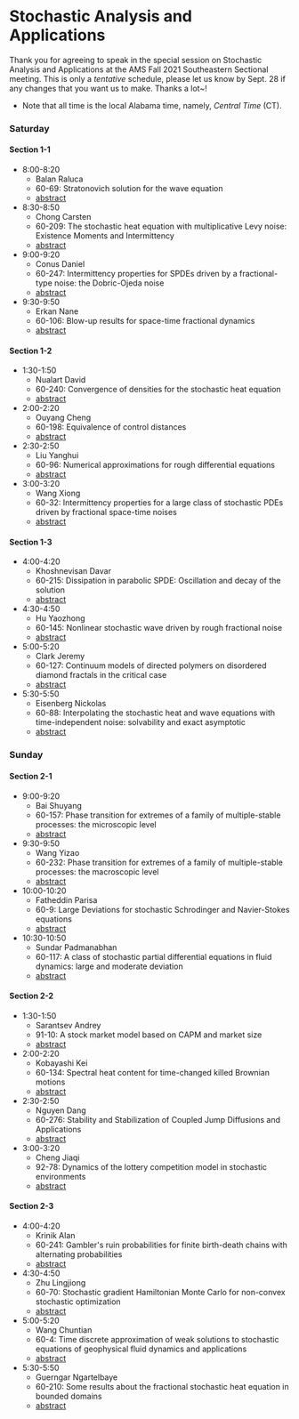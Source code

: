 # Stochastic Analysis and Applications
Thank you for agreeing to speak in the special session on Stochastic Analysis and Applications at the AMS Fall 2021 Southeastern Sectional meeting. This is only a *tentative* schedule, please let us know by Sept. 28 if any changes that you want us to make. Thanks a lot~! 

* Note that all time is the local Alabama time, namely, *Central Time* (CT).

### Saturday
#### Section 1-1
* 8:00-8:20
  *  Balan  Raluca
  *  60-69:  Stratonovich solution for the wave equation
  * [abstract](http://www.ams.org/amsmtgs/2289_abstracts/1173-60-69.pdf)
* 8:30-8:50
  *  Chong  Carsten
  *  60-209:  The stochastic heat equation with multiplicative Levy noise: Existence Moments and Intermittency
  * [abstract](http://www.ams.org/amsmtgs/2289_abstracts/1173-60-209.pdf)
* 9:00-9:20
  *  Conus  Daniel
  *  60-247:  Intermittency properties for SPDEs driven by a fractional-type noise: the Dobric-Ojeda noise
  * [abstract](http://www.ams.org/amsmtgs/2289_abstracts/1173-60-247.pdf)
* 9:30-9:50
  *  Erkan  Nane
  *  60-106:  Blow-up results for space-time fractional dynamics
  * [abstract](http://www.ams.org/amsmtgs/2289_abstracts/1173-60-106.pdf)
#### Section 1-2
* 1:30-1:50
  *  Nualart  David
  *  60-240:  Convergence of densities for the stochastic heat equation
  * [abstract](http://www.ams.org/amsmtgs/2289_abstracts/1173-60-240.pdf)
* 2:00-2:20
  *  Ouyang  Cheng
  *  60-198:  Equivalence of control distances
  * [abstract](http://www.ams.org/amsmtgs/2289_abstracts/1173-60-198.pdf)
* 2:30-2:50
  *  Liu  Yanghui
  *  60-96:  Numerical approximations for rough differential equations
  * [abstract](http://www.ams.org/amsmtgs/2289_abstracts/1173-60-96.pdf)
* 3:00-3:20
  *  Wang  Xiong
  *  60-32:  Intermittency properties for a large class of stochastic PDEs driven by fractional space-time noises
  * [abstract](http://www.ams.org/amsmtgs/2289_abstracts/1173-60-32.pdf)
#### Section 1-3
* 4:00-4:20
  *  Khoshnevisan  Davar
  *  60-215:  Dissipation in parabolic SPDE: Oscillation and decay of the solution
  * [abstract](http://www.ams.org/amsmtgs/2289_abstracts/1173-60-215.pdf)
* 4:30-4:50
  *  Hu  Yaozhong
  *  60-145:  Nonlinear stochastic wave driven by rough fractional noise
  * [abstract](http://www.ams.org/amsmtgs/2289_abstracts/1173-60-145.pdf)
* 5:00-5:20
  *  Clark  Jeremy
  *  60-127:  Continuum models of directed polymers on disordered diamond fractals in the critical case
  * [abstract](http://www.ams.org/amsmtgs/2289_abstracts/1173-60-127.pdf)
* 5:30-5:50
  *  Eisenberg  Nickolas
  *  60-88:  Interpolating the stochastic heat and wave equations with time-independent noise: solvability and exact asymptotic
  * [abstract](http://www.ams.org/amsmtgs/2289_abstracts/1173-60-88.pdf)


### Sunday
#### Section 2-1
* 9:00-9:20
  *  Bai  Shuyang
  *  60-157:  Phase transition for extremes of a family of multiple-stable processes: the microscopic level
  * [abstract](http://www.ams.org/amsmtgs/2289_abstracts/1173-60-157.pdf)
* 9:30-9:50
  *  Wang  Yizao
  *  60-232:  Phase transition for extremes of a family of multiple-stable processes: the macroscopic level
  * [abstract](http://www.ams.org/amsmtgs/2289_abstracts/1173-60-232.pdf)
* 10:00-10:20
  *  Fatheddin  Parisa
  *  60-9:  Large Deviations for stochastic Schrodinger and Navier-Stokes equations
  * [abstract](http://www.ams.org/amsmtgs/2289_abstracts/1173-60-9.pdf)
* 10:30-10:50
  *  Sundar  Padmanabhan
  *  60-117:  A class of stochastic partial differential equations in fluid dynamics: large and moderate deviation
  * [abstract](http://www.ams.org/amsmtgs/2289_abstracts/1173-60-117.pdf)
#### Section 2-2
* 1:30-1:50
  *  Sarantsev  Andrey
  *  91-10:  A stock market model based on CAPM and market size
  * [abstract](http://www.ams.org/amsmtgs/2289_abstracts/1173-91-10.pdf)
* 2:00-2:20
  *  Kobayashi  Kei
  *  60-134:  Spectral heat content for time-changed killed Brownian motions
  * [abstract](http://www.ams.org/amsmtgs/2289_abstracts/1173-60-134.pdf)
* 2:30-2:50
  *  Nguyen  Dang
  *  60-276:  Stability and Stabilization of Coupled Jump Diffusions and Applications
  * [abstract](http://www.ams.org/amsmtgs/2289_abstracts/1173-60-276.pdf)
* 3:00-3:20
  *  Cheng  Jiaqi
  *  92-78:  Dynamics of the lottery competition model in stochastic environments
  * [abstract](http://www.ams.org/amsmtgs/2289_abstracts/1173-92-78.pdf)
#### Section 2-3
* 4:00-4:20
  *  Krinik  Alan
  *  60-241:  Gambler's ruin probabilities for finite birth-death chains with alternating probabilities
  * [abstract](http://www.ams.org/amsmtgs/2289_abstracts/1173-60-241.pdf)
* 4:30-4:50
  *  Zhu  Lingjiong
  *  60-70:  Stochastic gradient Hamiltonian Monte Carlo for non-convex stochastic optimization
  * [abstract](http://www.ams.org/amsmtgs/2289_abstracts/1173-60-70.pdf)
* 5:00-5:20
  *  Wang  Chuntian
  *  60-4:  Time discrete approximation of weak solutions to stochastic equations of geophysical fluid dynamics and applications
  * [abstract](http://www.ams.org/amsmtgs/2289_abstracts/1173-60-4.pdf)
* 5:30-5:50
  *  Guerngar  Ngartelbaye
  *  60-210:  Some results about the fractional stochastic heat equation in bounded domains
  * [abstract](http://www.ams.org/amsmtgs/2289_abstracts/1173-60-210.pdf)
